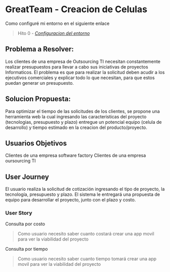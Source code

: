# GreatTeam - Creacion de Celulas

Como configuré mi entorno en el siguiente enlace
> Hito 0 - *[Configuracion del entorno](https://github.com/saxtonv/cloud-computing/blob/main/docs/hito_0/configuracion.md)*

## Problema a Resolver: 
Los clientes de una empresa de Outsourcing TI necesitan constantemente realizar presupuestos para llevar a cabo sus iniciativas de proyectos Informaticos. El problema es que para realizar la solicitud deben acudir a los ejecutivos comerciales y explicar todo lo que necesitan, para que estos puedan generar un presupuesto.

## Solucion Propuesta:
Para optimizar el tiempo de las solicitudes de los clientes, se propone una herramienta web la cual ingresando las caracteristicas del proyecto (tecnologias, presupuesto y plazo) entregue un potencial equipo (celula de desarrollo) y tiempo estimado en la creacion del producto/proyecto.

## Usuarios Objetivos
Clientes de una empresa software factory
Clientes de una empresa oursourcing TI

## User Journey
El usuario realiza la solicitud de cotización ingresando el tipo de proyecto, la tecnología, presupuesto y plazo.
El sistema le entregará una propuesta de equipo para desarrollar el proyecto, junto con el plazo y costo.

### User Story
Consulta por costo
> Como usuario necesito saber cuanto costará crear una app movil para ver la viabilidad del proyecto

Consulta por tiempo
> Como usuario necesito saber cuanto tiempo tomará crear una app movil para ver la viabilidad del proyecto